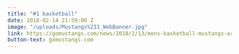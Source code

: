 ```yaml
---
title: "#1 basketball"
date: 2018-02-14 21:59:00 Z
image: "/uploads/Mustangs%231_WebBanner.jpg"
link: https://gomustangs.com/news/2018/2/13/mens-basketball-mustangs-earn-no-1-ranking-in-naia.aspx
button-text: gomustangs.com
---
```


